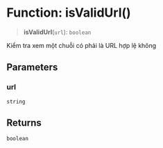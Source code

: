 # Function: isValidUrl()

> **isValidUrl**(`url`): `boolean`

Kiểm tra xem một chuỗi có phải là URL hợp lệ không

## Parameters

### url

`string`

## Returns

`boolean`
